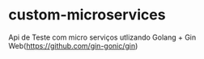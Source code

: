 # custom-microservices
Api de Teste com micro serviços utlizando Golang + Gin Web(https://github.com/gin-gonic/gin)
